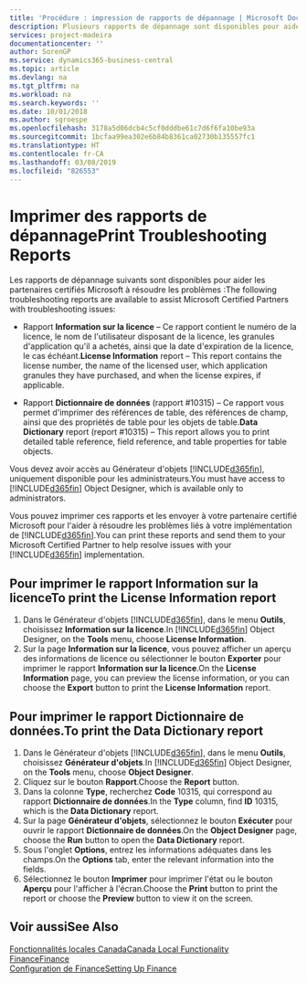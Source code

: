 ```yaml
---
title: 'Procédure : impression de rapports de dépannage | Microsoft Docs'
description: Plusieurs rapports de dépannage sont disponibles pour aider les partenaires certifiés Microsoft à résoudre les problèmes.
services: project-madeira
documentationcenter: ''
author: SorenGP
ms.service: dynamics365-business-central
ms.topic: article
ms.devlang: na
ms.tgt_pltfrm: na
ms.workload: na
ms.search.keywords: ''
ms.date: 10/01/2018
ms.author: sgroespe
ms.openlocfilehash: 3178a5d06dcb4c5cf0dddbe61c7d6f6fa10be93a
ms.sourcegitcommit: 1bcfaa99ea302e6b84b8361ca02730b135557fc1
ms.translationtype: HT
ms.contentlocale: fr-CA
ms.lasthandoff: 03/08/2019
ms.locfileid: "826553"
---
```

# <a name="print-troubleshooting-reports"></a><span data-ttu-id="33194-103">Imprimer des rapports de dépannage</span><span class="sxs-lookup"><span data-stu-id="33194-103">Print Troubleshooting Reports</span></span>
<span data-ttu-id="33194-104">Les rapports de dépannage suivants sont disponibles pour aider les partenaires certifiés Microsoft à résoudre les problèmes :</span><span class="sxs-lookup"><span data-stu-id="33194-104">The following troubleshooting reports are available to assist Microsoft Certified Partners with troubleshooting issues:</span></span>  

-   <span data-ttu-id="33194-105">Rapport **Information sur la licence** – Ce rapport contient le numéro de la licence, le nom de l'utilisateur disposant de la licence, les granules d'application qu'il a achetés, ainsi que la date d'expiration de la licence, le cas échéant.</span><span class="sxs-lookup"><span data-stu-id="33194-105">**License Information** report – This report contains the license number, the name of the licensed user, which application granules they have purchased, and when the license expires, if applicable.</span></span>  

-   <span data-ttu-id="33194-106">Rapport **Dictionnaire de données** (rapport #10315) – Ce rapport vous permet d'imprimer des références de table, des références de champ, ainsi que des propriétés de table pour les objets de table.</span><span class="sxs-lookup"><span data-stu-id="33194-106">**Data Dictionary** report (report #10315) – This report allows you to print detailed table reference, field reference, and table properties for table objects.</span></span>  

<span data-ttu-id="33194-107">Vous devez avoir accès au Générateur d'objets [!INCLUDE[d365fin](../../includes/d365fin_md.md)], uniquement disponible pour les administrateurs.</span><span class="sxs-lookup"><span data-stu-id="33194-107">You must have access to [!INCLUDE[d365fin](../../includes/d365fin_md.md)] Object Designer, which is available only to administrators.</span></span>  

<span data-ttu-id="33194-108">Vous pouvez imprimer ces rapports et les envoyer à votre partenaire certifié Microsoft pour l'aider à résoudre les problèmes liés à votre implémentation de [!INCLUDE[d365fin](../../includes/d365fin_md.md)].</span><span class="sxs-lookup"><span data-stu-id="33194-108">You can print these reports and send them to your Microsoft Certified Partner to help resolve issues with your [!INCLUDE[d365fin](../../includes/d365fin_md.md)] implementation.</span></span>  

## <a name="to-print-the-license-information-report"></a><span data-ttu-id="33194-109">Pour imprimer le rapport Information sur la licence</span><span class="sxs-lookup"><span data-stu-id="33194-109">To print the License Information report</span></span>  
1.  <span data-ttu-id="33194-110">Dans le Générateur d'objets [!INCLUDE[d365fin](../../includes/d365fin_md.md)], dans le menu **Outils**, choisissez **Information sur la licence**.</span><span class="sxs-lookup"><span data-stu-id="33194-110">In [!INCLUDE[d365fin](../../includes/d365fin_md.md)] Object Designer, on the **Tools** menu, choose **License Information**.</span></span>  
2.  <span data-ttu-id="33194-111">Sur la page **Information sur la licence**, vous pouvez afficher un aperçu des informations de licence ou sélectionner le bouton **Exporter** pour imprimer le rapport **Information sur la licence**.</span><span class="sxs-lookup"><span data-stu-id="33194-111">On the **License Information** page, you can preview the license information, or you can choose the **Export** button to print the **License Information** report.</span></span>  

## <a name="to-print-the-data-dictionary-report"></a><span data-ttu-id="33194-112">Pour imprimer le rapport Dictionnaire de données.</span><span class="sxs-lookup"><span data-stu-id="33194-112">To print the Data Dictionary report</span></span>  
1.  <span data-ttu-id="33194-113">Dans le Générateur d'objets [!INCLUDE[d365fin](../../includes/d365fin_md.md)], dans le menu **Outils**, choisissez **Générateur d'objets**.</span><span class="sxs-lookup"><span data-stu-id="33194-113">In [!INCLUDE[d365fin](../../includes/d365fin_md.md)] Object Designer, on the **Tools** menu, choose **Object Designer**.</span></span>  
2.  <span data-ttu-id="33194-114">Cliquez sur le bouton **Rapport**.</span><span class="sxs-lookup"><span data-stu-id="33194-114">Choose the **Report** button.</span></span>  
3.  <span data-ttu-id="33194-115">Dans la colonne **Type**, recherchez **Code** 10315, qui correspond au rapport **Dictionnaire de données**.</span><span class="sxs-lookup"><span data-stu-id="33194-115">In the **Type** column, find **ID** 10315, which is the **Data Dictionary** report.</span></span>  
4.  <span data-ttu-id="33194-116">Sur la page **Générateur d'objets**, sélectionnez le bouton **Exécuter** pour ouvrir le rapport **Dictionnaire de données**.</span><span class="sxs-lookup"><span data-stu-id="33194-116">On the **Object Designer** page, choose the **Run** button to open the **Data Dictionary** report.</span></span>  
5.  <span data-ttu-id="33194-117">Sous l'onglet **Options**, entrez les informations adéquates dans les champs.</span><span class="sxs-lookup"><span data-stu-id="33194-117">On the **Options** tab, enter the relevant information into the fields.</span></span>  
6.  <span data-ttu-id="33194-118">Sélectionnez le bouton **Imprimer** pour imprimer l'état ou le bouton **Aperçu** pour l'afficher à l'écran.</span><span class="sxs-lookup"><span data-stu-id="33194-118">Choose the **Print** button to print the report or choose the **Preview** button to view it on the screen.</span></span>  

## <a name="see-also"></a><span data-ttu-id="33194-119">Voir aussi</span><span class="sxs-lookup"><span data-stu-id="33194-119">See Also</span></span>  
[<span data-ttu-id="33194-120">Fonctionnalités locales Canada</span><span class="sxs-lookup"><span data-stu-id="33194-120">Canada Local Functionality</span></span>](canada-local-functionality.md)  
[<span data-ttu-id="33194-121">Finance</span><span class="sxs-lookup"><span data-stu-id="33194-121">Finance</span></span>](../../finance.md)  
[<span data-ttu-id="33194-122">Configuration de Finance</span><span class="sxs-lookup"><span data-stu-id="33194-122">Setting Up Finance</span></span>](../../finance.md)
